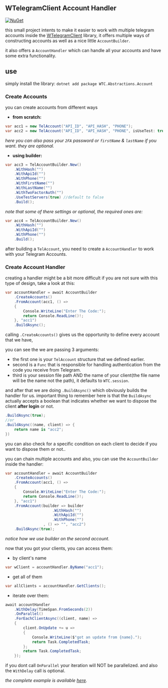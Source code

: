 ## WTelegramClient Account Handler
[![NuGet](https://img.shields.io/nuget/v/WTC.Abstractions.Account)](https://www.nuget.org/packages/WTC.Abstractions.Account)

this small project intents to make it easier to work with multiple telegram accounts inside the [WTelegramClient](https://github.com/wiz0u/WTelegramClient) library, it offers multiple ways of constructing accounts as well as a nice little `AccountBuilder`.

it also offers a `AccountHandler` which can handle all your accounts and have some extra functionality.

## use

simply install the library: `dotnet add package WTC.Abstractions.Account`

### Create Accounts

you can create accounts from different ways

- **from scratch:**
```csharp
var acc1 = new TelAccount("API_ID", "API_HASH", "PHONE");
var acc2 = new TelAccount("API_ID", "API_HASH", "PHONE", isUseTest: true);
```
*here you can also pass your `2FA` password or `firstName` & `lastName` if you want. they are optional.*

- **using builder:**

```csharp
var acc3 = TelAccountBuilder.New()
    .WithHash("")
    .WithApiId("")
    .WithPhone("")
    .WithFirstName("")
    .WithLastName("")
    .WithTwoFactorAuth("")
    .UseTestServers(true) //default to false
    .Build();
```
*note that some of there settings or optional, the required ones are:*
```csharp
var acc4 = TelAccountBuilder.New()
    .WithHash("")
    .WithApiId("")
    .WithPhone("")
    .Build();
```

after building a `TelAccount`, you need to create a `AccountHandler` to work with your Telegram Accounts.

### Create Account Handler

creating a handler might be a bit more difficult if you are not sure with this type of design, take a look at this:

```csharp
var accountHandler = await AccountBuilder
    .CreateAccounts()
    .FromAccount(acc1, () =>
    {
        Console.WriteLine("Enter The Code:");
        return Console.ReadLine()!;
    }, "acc1")
    .BuildAsync();
```

calling `.CreateAccounts()` gives us the opportunity to define every account that we have,

you can see the we are passing 3 arguments:
- the first one is your `TelAccount` structure that we defined earlier.
- second is a `Func` that is responsible for handling authentication from the code you receive from Telegram.
- third is your session file path AND the name of your client(the file name will be the name not the path), it defaults to `WTC.session`.

and after that we are doing `.BuildAsync()` which obviously builds the handler for us.
important thing to remember here is that the `BuildAsync` actually accepts a boolean that indicates whether we want to dispose the client **after login** or not.

```csharp
.BuildAsync(true);
//or
.BuildAsync((name, client) => {
    return name is "acc2";
})
```
you can also check for a specific condition on each client to decide if you want to dispose them or not..

you can chain multiple accounts and also, you can use the `AccountBuilder` inside the handler:

```csharp
var accountHandler = await AccountBuilder
    .CreateAccounts()
    .FromAccount(acc1, () =>
    {
        Console.WriteLine("Enter The Code:");
        return Console.ReadLine()!;
    }, "acc1")
    .FromAccount(builder => builder
                     .WithHash("")
                     .WithApiId("")
                     .WithPhone("")
                 , () => "", "acc2")
    .BuildAsync(true);
```
*notice how we use builder on the second account.*

now that you got your clients, you can access them: 

- by client's name
```csharp
var wClient = accountHandler.ByName("acc1");
```

- get all of them

```csharp
var allClients = accountHandler.GetClients();
```

- iterate over them:

```csharp
await accountHandler
    .WithDelay(TimeSpan.FromSeconds(2))
    .OnParallel()
    .ForEachClientAsync((client, name) =>
    {
        client.OnUpdate += u =>
        {
            Console.WriteLine($"got an update from {name}.");
            return Task.CompletedTask;
        };
        return Task.CompletedTask;
    });
```
if you dont call `OnParallel` your iteration will NOT be parallelized.
and also the `WithDelay` call is optional.


*the complete example is available [here](https://github.com/MrAliSalehi/WTC.Abstractions.Account/blob/master/WTC.Abstractions.Account.Test/Program.cs).*

